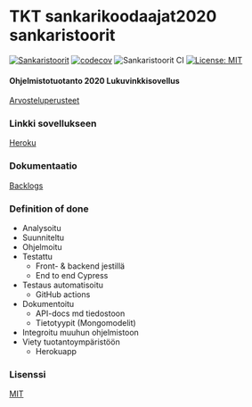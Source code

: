 # TKT sankarikoodaajat2020 sankaristoorit

[![Sankaristoorit](https://img.shields.io/endpoint?url=https://dashboard.cypress.io/badge/detailed/y82e1k/master&style=flat-square&logo=cypress)](https://dashboard.cypress.io/projects/y82e1k/runs)
[![codecov](https://codecov.io/gh/tkt-sankarikoodaajat-2020/sankaristoorit/branch/master/graph/badge.svg?token=RMKET52MUV)](https://codecov.io/gh/tkt-sankarikoodaajat-2020/sankaristoorit)
![Sankaristoorit CI](https://github.com/tkt-sankarikoodaajat-2020/sankaristoorit/workflows/Sankaristoorit%20CI/badge.svg)
[![License: MIT](https://img.shields.io/badge/License-MIT-yellow.svg)](https://opensource.org/licenses/MIT)

#### Ohjelmistotuotanto 2020 Lukuvinkkisovellus

[Arvosteluperusteet](https://ohjelmistotuotanto-hy.github.io/miniprojektin_arvosteluperusteet/#ensimm%C3%A4isen-sprintin-arvosteluperusteet)

### Linkki sovellukseen

[Heroku](https://sankaristoorit-ui.herokuapp.com)

### Dokumentaatio

[Backlogs](https://github.com/orgs/tkt-sankarikoodaajat-2020/projects/1)

### Definition of done

* Analysoitu
* Suunniteltu
* Ohjelmoitu
* Testattu
  * Front- & backend jestillä
  * End to end Cypress
* Testaus automatisoitu
  * GitHub actions
* Dokumentoitu
  * API-docs md tiedostoon
  * Tietotyypit (Mongomodelit)
* Integroitu muuhun ohjelmistoon
* Viety tuotantoympäristöön
  * Herokuapp

### Lisenssi

[MIT](https://github.com/tkt-sankarikoodaajat-2020/sankaristoorit/blob/master/LICENSE.md)
